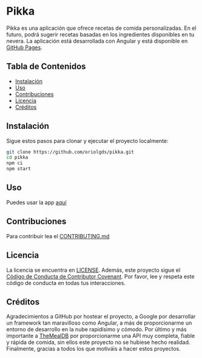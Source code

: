 # Pikka

Pikka es una aplicación que ofrece recetas de comida personalizadas. En el futuro, podrá sugerir recetas basadas en los ingredientes disponibles en tu nevera. La aplicación está desarrollada con Angular y está disponible en [GitHub Pages](https://oriolgds.github.io/pikka/).

## Tabla de Contenidos

- [Instalación](#instalación)
- [Uso](#uso)
- [Contribuciones](#contribuciones)
- [Licencia](#licencia)
- [Créditos](#créditos)

## Instalación

Sigue estos pasos para clonar y ejecutar el proyecto localmente:

```bash
git clone https://github.com/oriolgds/pikka.git
cd pikka
npm ci
npm start
```

## Uso
Puedes usar la app [aquí](https://oriolgds.github.io/pikka/)

## Contribuciones
Para contribuir lea el [CONTRIBUTING.md](https://github.com/oriolgds/pikka/blob/master/CONTRIBUTING.md)

## Licencia
La licencia se encuentra en [LICENSE](https://github.com/oriolgds/pikka/blob/master/LICENSE). Además, este proyecto sigue el [Código de Conducta de Contributor Covenant](https://www.contributor-covenant.org/es/version/2/0/code_of_conduct/). Por favor, lee y respeta este código de conducta en todas tus interacciones.

## Créditos
Agradecimientos a GitHub por hostear el proyecto, a Google por desarrollar un framework tan maravilloso como Angular, a más de proporcionarme un entorno de desarrollo en la nube rapidísimo y cómodo. 
Por último y más importante a [TheMealDB](https://www.themealdb.com/) por proporcionarme una API muy completa, fiable y rápida de comida, sin ellos este proyecto no se hubiese hecho realidad. 
Finalmente, gracias a todos los que motiváis a hacer estos proyectos.
